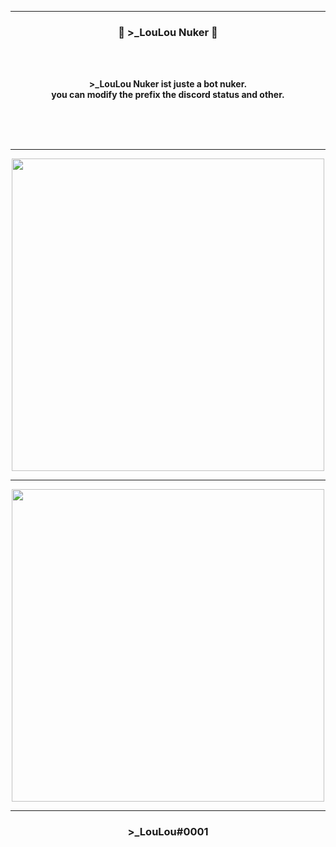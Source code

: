 -----

### <p align="center">💨 >_LouLou Nuker 💨</p>

<br><br>
<p align="center">
<strong>
>_LouLou Nuker ist juste a bot nuker.
<br>
you can modify the prefix the discord status and other.
<br><br><br>
</strong>
</p>
<br>

-----


<p align="center">
<img src="https://cdn.discordapp.com/attachments/955060219967307907/992822183254564884/unknown.png", width="500", height="500">
</p>

-----

<p align="center">
<img src="https://cdn.discordapp.com/attachments/955060219967307907/992822232889970718/Capture_decran_2022-07-02_195953.png", width="500", height="500">
</p>

-----

### <p align="center">>_LouLou#0001</p>
